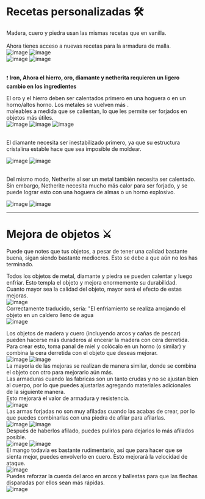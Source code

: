 # Recetas personalizadas 🛠
Madera, cuero y piedra usan las mismas recetas que en vanilla. <br><br>
Ahora tienes acceso a nuevas recetas para la armadura de malla. <br>
![image](https://user-images.githubusercontent.com/35800803/221968965-79ea55f9-70f8-43c2-a764-c310fa8887aa.png)
![image](https://user-images.githubusercontent.com/35800803/221968817-250a3515-1494-42de-8ee4-4d4d9b93ad93.png)<br>
![image](https://user-images.githubusercontent.com/35800803/221969079-178e41e6-33d0-4688-95f4-458ceb5085fe.png)
![image](https://user-images.githubusercontent.com/35800803/221969153-e5c46607-5c58-46ec-97bb-c60afa953aaf.png)
<br><br>


❗ **Iron, Ahora el hierro, oro, diamante y netherita requieren un ligero cambio en los ingredientes**<br>

El oro y el hierro deben ser calentados primero en una hoguera o en un horno/altos horno. Los metales se vuelven más . <br>
maleables a medida que se calientan, lo que les permite ser forjados en objetos más útiles. <br>
![image](https://user-images.githubusercontent.com/35800803/221971801-a25b0e85-5569-44aa-84d3-df568a95f625.png)
![image](https://user-images.githubusercontent.com/35800803/221971980-d39b4a15-9d06-4e8e-afc6-463f029a098c.png)
![image](https://user-images.githubusercontent.com/35800803/221974009-dc3b1e25-daca-4a51-a0cf-30e9af2bfdba.png)

<br>
El diamante necesita ser inestabilizado primero, ya que su estructura cristalina estable hace que sea imposible de moldear. <br> 

![image](https://user-images.githubusercontent.com/35800803/221973105-d68eea8c-6b05-459d-8e90-b0ff4d3a90e7.png) 
![image](https://user-images.githubusercontent.com/35800803/221974120-3b25f1c5-135b-40f6-be47-ca010dcfdb22.png)

<br>
Del mismo modo, Netherite al ser un metal también necesita ser calentado. Sin embargo, Netherite necesita mucho más calor para ser forjado, y se puede lograr esto con una hoguera de almas o un horno explosivo.<br> 

![image](https://user-images.githubusercontent.com/35800803/221976278-7a4b544c-2942-4eec-b5ec-f6ecf8462a4e.png)
![image](https://user-images.githubusercontent.com/35800803/221976470-cfe50934-3499-4e89-b0c0-55475c1e8fc4.png)

***

# Mejora de objetos ⚔
Puede que notes que tus objetos, a pesar de tener una calidad bastante buena, sigan siendo bastante mediocres. Esto se debe a que aún no los has terminado.

Todos los objetos de metal, diamante y piedra se pueden calentar y luego enfriar. Esto templa el objeto y mejora enormemente su durabilidad.<br>
Cuanto mayor sea la calidad del objeto, mayor será el efecto de estas mejoras. <br>
![image](https://user-images.githubusercontent.com/35800803/221982329-3150104c-0b2b-4013-aef3-4295ef222871.png)
<br>Correctamente traducido, sería: "El enfriamiento se realiza arrojando el objeto en un caldero lleno de agua<br>
![image](https://user-images.githubusercontent.com/35800803/221991479-ece88dae-e564-41ca-9a68-f86718e4e627.png)

Los objetos de madera y cuero (incluyendo arcos y cañas de pescar) pueden hacerse más duraderos al encerar la madera con cera derretida. <br>
Para crear esto, toma panal de miel y colócalo en un horno (o similar) y combina la cera derretida con el objeto que deseas mejorar. <br>
![image](https://user-images.githubusercontent.com/35800803/222100912-1a225d50-21bc-4818-b99a-889445e45aba.png)
![image](https://user-images.githubusercontent.com/35800803/222101251-2fdf3bf6-bf57-4cf4-8562-a58d11f0ae40.png)
<br>
La mayoría de las mejoras se realizan de manera similar, donde se combina el objeto con otro para mejorarlo aún más.
<br>
Las armaduras cuando las fabricas son un tanto crudas y no se ajustan bien al cuerpo, por lo que puedes ajustarlas agregando materiales adicionales de la siguiente manera.<br>
Esto mejorará el valor de armadura y resistencia. <br>
![image](https://user-images.githubusercontent.com/35800803/222109988-22e3ded7-0673-4586-8618-62436d20bfcc.png)
<br>
Las armas forjadas no son muy afiladas cuando las acabas de crear, por lo que puedes combinarlas con una piedra de afilar para afilarlas.<br>
![image](https://user-images.githubusercontent.com/35800803/222107497-f499b528-3d44-4604-9530-e14deb6affb9.png)
![image](https://user-images.githubusercontent.com/35800803/222107628-408c1e03-9ab5-47f5-9c71-e41ccbe35529.png)
<br>
Después de haberlos afilado, puedes pulirlos para dejarlos lo más afilados posible. <br>
![image](https://user-images.githubusercontent.com/35800803/222108252-cee8a507-07f5-4be0-8d71-80294ea44949.png)
![image](https://user-images.githubusercontent.com/35800803/222108439-fb2faff8-af3c-4f7b-b47d-788debc7f12e.png)
<br>
El mango todavía es bastante rudimentario, así que para hacer que se sienta mejor, puedes envolverlo en cuero. Esto mejorará la velocidad de ataque.<br>
![image](https://user-images.githubusercontent.com/35800803/222108752-a786d6f8-de1b-4099-a491-49f3c2a396af.png)
<br>
Puedes reforzar la cuerda del arco en arcos y ballestas para que las flechas disparadas por ellos sean más rápidas.<br>
![image](https://user-images.githubusercontent.com/35800803/222109441-1f2b1bf3-a521-4936-b3b0-1eaac5676e23.png)

